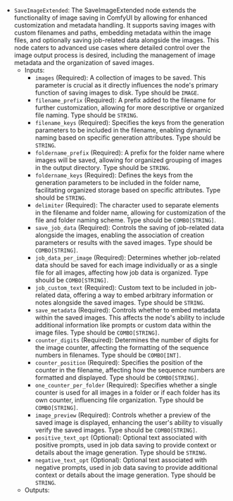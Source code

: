 - `SaveImageExtended`: The SaveImageExtended node extends the functionality of image saving in ComfyUI by allowing for enhanced customization and metadata handling. It supports saving images with custom filenames and paths, embedding metadata within the image files, and optionally saving job-related data alongside the images. This node caters to advanced use cases where detailed control over the image output process is desired, including the management of image metadata and the organization of saved images.
    - Inputs:
        - `images` (Required): A collection of images to be saved. This parameter is crucial as it directly influences the node's primary function of saving images to disk. Type should be `IMAGE`.
        - `filename_prefix` (Required): A prefix added to the filename for further customization, allowing for more descriptive or organized file naming. Type should be `STRING`.
        - `filename_keys` (Required): Specifies the keys from the generation parameters to be included in the filename, enabling dynamic naming based on specific generation attributes. Type should be `STRING`.
        - `foldername_prefix` (Required): A prefix for the folder name where images will be saved, allowing for organized grouping of images in the output directory. Type should be `STRING`.
        - `foldername_keys` (Required): Defines the keys from the generation parameters to be included in the folder name, facilitating organized storage based on specific attributes. Type should be `STRING`.
        - `delimiter` (Required): The character used to separate elements in the filename and folder name, allowing for customization of the file and folder naming scheme. Type should be `COMBO[STRING]`.
        - `save_job_data` (Required): Controls the saving of job-related data alongside the images, enabling the association of creation parameters or results with the saved images. Type should be `COMBO[STRING]`.
        - `job_data_per_image` (Required): Determines whether job-related data should be saved for each image individually or as a single file for all images, affecting how job data is organized. Type should be `COMBO[STRING]`.
        - `job_custom_text` (Required): Custom text to be included in job-related data, offering a way to embed arbitrary information or notes alongside the saved images. Type should be `STRING`.
        - `save_metadata` (Required): Controls whether to embed metadata within the saved images. This affects the node's ability to include additional information like prompts or custom data within the image files. Type should be `COMBO[STRING]`.
        - `counter_digits` (Required): Determines the number of digits for the image counter, affecting the formatting of the sequence numbers in filenames. Type should be `COMBO[INT]`.
        - `counter_position` (Required): Specifies the position of the counter in the filename, affecting how the sequence numbers are formatted and displayed. Type should be `COMBO[STRING]`.
        - `one_counter_per_folder` (Required): Specifies whether a single counter is used for all images in a folder or if each folder has its own counter, influencing file organization. Type should be `COMBO[STRING]`.
        - `image_preview` (Required): Controls whether a preview of the saved image is displayed, enhancing the user's ability to visually verify the saved images. Type should be `COMBO[STRING]`.
        - `positive_text_opt` (Optional): Optional text associated with positive prompts, used in job data saving to provide context or details about the image generation. Type should be `STRING`.
        - `negative_text_opt` (Optional): Optional text associated with negative prompts, used in job data saving to provide additional context or details about the image generation. Type should be `STRING`.
    - Outputs:
